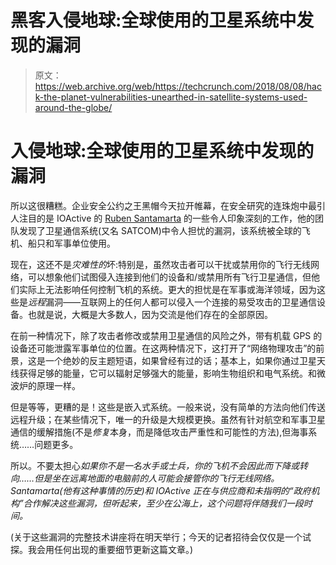 # 黑客入侵地球:全球使用的卫星系统中发现的漏洞

> 原文：<https://web.archive.org/web/https://techcrunch.com/2018/08/08/hack-the-planet-vulnerabilities-unearthed-in-satellite-systems-used-around-the-globe/>

# 入侵地球:全球使用的卫星系统中发现的漏洞

所以这很糟糕。企业安全公约之王黑帽今天拉开帷幕，在安全研究的连珠炮中最引人注目的是 IOActive 的 [Ruben Santamarta](https://web.archive.org/web/20230318211413/https://www.blackhat.com/us-18/briefings/schedule/speakers.html#ruben-santamarta-31808) 的一些令人印象深刻的工作，他的团队发现了卫星通信系统(又名 SATCOM)中令人担忧的漏洞，该系统被全球的飞机、船只和军事单位使用。

现在，这还不是*灾难性的*坏:特别是，虽然攻击者可以干扰或禁用你的飞行无线网络，可以想象他们试图侵入连接到他们的设备和/或禁用所有飞行卫星通信，但他们实际上无法影响任何控制飞机的系统。更大的担忧是在军事或海洋领域，因为这些是*远程*漏洞——互联网上的任何人都可以侵入一个连接的易受攻击的卫星通信设备。也就是说，大概是大多数人，因为交流是他们存在的全部原因。

在前一种情况下，除了攻击者修改或禁用卫星通信的风险之外，带有机载 GPS 的设备还可能泄露军事单位的位置。在这两种情况下，这打开了“网络物理攻击”的前景，这是一个绝妙的反主题短语，如果曾经有过的话；基本上，如果你通过卫星天线获得足够的能量，它可以辐射足够强大的能量，影响生物组织和电气系统。和微波炉的原理一样。

但是等等，更糟的是！这些是嵌入式系统。一般来说，没有简单的方法向他们传送远程升级；在某些情况下，唯一的升级是大规模更换。虽然有针对航空和军事卫星通信的缓解措施(不是*修复*本身，而是降低攻击严重性和可能性的方法),但海事系统……问题更多。

所以。不要太担心*如果你不是一名水手或士兵，你的飞机不会因此而下降或转向……但是坐在远离地面的电脑前的人可能会接管你的飞行无线网络。Santamarta(他有这种事情的历史)和 IOActive 正在与供应商和未指明的“政府机构”合作解决这些漏洞，但听起来，至少在公海上，这个问题将伴随我们一段时间。*

(关于这些漏洞的完整技术讲座将在明天举行；今天的记者招待会仅仅是一个试探。我会用任何出现的重要细节更新这篇文章。)